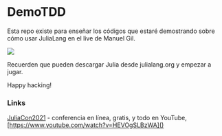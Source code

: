 # DemoTDD

Esta repo existe para enseñar los códigos que estaré demostrando sobre cómo usar JuliaLang en el live de 
Manuel Gil.

![](https://www.youtube.com/watch?v=HxKVFPU-TYk)

Recuerden que pueden descargar Julia desde julialang.org y empezar a jugar.

Happy hacking!

### Links

[JuliaCon2021](https://juliacon.org/2021/) - conferencia en línea, gratis, y todo en YouTube, [https://www.youtube.com/watch?v=HEVOgSLBzWA]()
